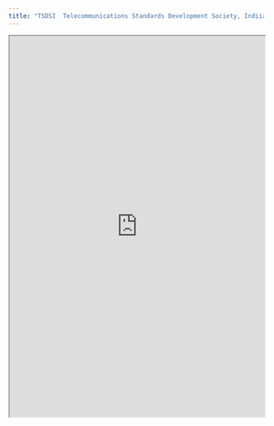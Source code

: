 ```yaml
---
title: "TSDSI  Telecommunications Standards Development Society, Indiia"
---
```



<iframe height="750" width="100%" src="https://ewelton.github.io/ktest/wiki.html#TSDSI%20%20Telecommunications%20Standards%20Development%20Society,%20Indiia"></iframe>
